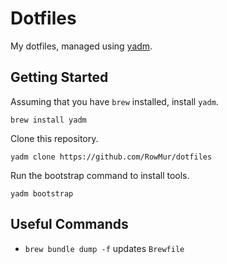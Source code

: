 # Dotfiles

My dotfiles, managed using [yadm](https://yadm.io/).

## Getting Started

Assuming that you have `brew` installed, install `yadm`.

```
brew install yadm
```

Clone this repository.

```
yadm clone https://github.com/RowMur/dotfiles
```

Run the bootstrap command to install tools.

```
yadm bootstrap
```

## Useful Commands

- `brew bundle dump -f` updates `Brewfile`

